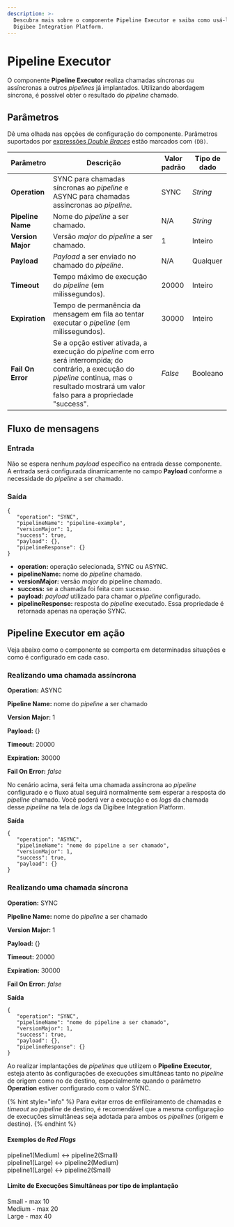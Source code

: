 ```yaml
---
description: >-
  Descubra mais sobre o componente Pipeline Executor e saiba como usá-lo na
  Digibee Integration Platform.
---
```


# Pipeline Executor

O componente **Pipeline Executor** realiza chamadas síncronas ou assíncronas a outros _pipelines_ já implantados. Utilizando abordagem síncrona, é possível obter o resultado do _pipeline_ chamado.

## Parâmetros

Dê uma olhada nas opções de configuração do componente. Parâmetros suportados por [expressões _Double Braces_](https://docs.digibee.com/documentation/v/pt-br/build/double-braces) estão marcados com `(DB)`.

<table data-full-width="true"><thead><tr><th>Parâmetro</th><th width="332">Descrição</th><th>Valor padrão</th><th>Tipo de dado</th></tr></thead><tbody><tr><td><strong>Operation</strong></td><td>SYNC para chamadas síncronas ao <em>pipeline</em> e ASYNC para chamadas assíncronas ao <em>pipeline</em>.</td><td>SYNC</td><td><em>String</em></td></tr><tr><td><strong>Pipeline Name</strong></td><td>Nome do <em>pipeline</em> a ser chamado.</td><td>N/A</td><td><em>String</em></td></tr><tr><td><strong>Version Major</strong></td><td>Versão <em>major</em> do <em>pipeline</em> a ser chamado.</td><td>1</td><td>Inteiro</td></tr><tr><td><strong>Payload</strong></td><td><em>Payload</em> a ser enviado no chamado do <em>pipeline</em>.</td><td>N/A</td><td>Qualquer</td></tr><tr><td><strong>Timeout</strong></td><td>Tempo máximo de execução do <em>pipeline</em> (em milissegundos).</td><td>20000</td><td>Inteiro</td></tr><tr><td><strong>Expiration</strong></td><td>Tempo de permanência da mensagem em fila ao tentar executar o <em>pipeline</em> (em milissegundos).</td><td>30000</td><td>Inteiro</td></tr><tr><td><strong>Fail On Error</strong></td><td>Se a opção estiver ativada, a execução do <em>pipeline</em> com erro será interrompida; do contrário, a execução do <em>pipeline</em> continua, mas o resultado mostrará um valor falso para a propriedade "success".</td><td><em>False</em></td><td>Booleano</td></tr></tbody></table>

## Fluxo de mensagens

### Entrada

Não se espera nenhum _payload_ específico na entrada desse componente. A entrada será configurada dinamicamente no campo **Payload** conforme a necessidade do _pipeline_ a ser chamado.

### Saída

```
{
   "operation": "SYNC",
   "pipelineName": "pipeline-example",
   "versionMajor": 1,
   "success": true,
   "payload": {},
   "pipelineResponse": {}
}

```

* **operation:** operação selecionada, SYNC ou ASYNC.
* **pipelineName:** nome do _pipeline_ chamado.
* **versionMajor:** versão _major_ do pipeline chamado.
* **success:** se a chamada foi feita com sucesso.
* **payload:** _payload_ utilizado para chamar o _pipeline_ configurado.
* **pipelineResponse:** resposta do _pipeline_ executado. Essa propriedade é retornada apenas na operação SYNC.

## Pipeline Executor em ação

Veja abaixo como o componente se comporta em determinadas situações e como é configurado em cada caso.

### Realizando uma chamada assíncrona

**Operation:** ASYNC

**Pipeline Name:** nome do _pipeline_ a ser chamado

**Version Major:** 1

**Payload:** {}

**Timeout:** 20000

**Expiration:** 30000

**Fail On Error:** _false_

No cenário acima, será feita uma chamada assíncrona ao _pipeline_ configurado e o fluxo atual seguirá normalmente sem esperar a resposta do _pipeline_ chamado. Você poderá ver a execução e os _logs_ da chamada desse _pipeline_ na tela de _logs_ da Digibee Integration Platform.

**Saída**

```
{
   "operation": "ASYNC",
   "pipelineName": "nome do pipeline a ser chamado",
   "versionMajor": 1,
   "success": true,
   "payload": {}
}
```

### Realizando uma chamada síncrona

**Operation:** SYNC

**Pipeline Name:** nome do _pipeline_ a ser chamado

**Version Major:** 1

**Payload:** {}

**Timeout:** 20000

**Expiration:** 30000

**Fail On Error:** _false_

**Saída**

```
{
   "operation": "SYNC",
   "pipelineName": "nome do pipeline a ser chamado",
   "versionMajor": 1,
   "success": true,
   "payload": {},
   "pipelineResponse": {}
}
```

Ao realizar implantações de _pipelines_ que utilizem o **Pipeline Executor**, esteja atento às configurações de execuções simultâneas tanto no _pipeline_ de origem como no de destino, especialmente quando o parâmetro **Operation** estiver configurado com o valor SYNC.

{% hint style="info" %}
Para evitar erros de enfileiramento de chamadas e _timeout_ ao _pipeline_ de destino, é recomendável que a mesma configuração de execuções simultâneas seja adotada para ambos os _pipelines_ (origem e destino).
{% endhint %}

#### Exemplos de _Red Flags_

pipeline1(Medium) <-> pipeline2(Small)\
pipeline1(Large) <-> pipeline2(Medium)\
pipeline1(Large) <-> pipeline2(Small)

#### Limite de Execuções Simultâneas por tipo de implantação

Small - max 10\
Medium - max 20\
Large - max 40

